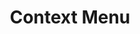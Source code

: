 ---
layout: draft
title: Context Menu
title_nav: Context Menu
description: <Text>
keywords: context contextmenu contextmenusapi menu
---